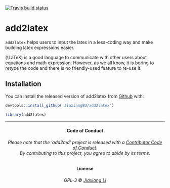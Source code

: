 
[![Travis build
status](https://travis-ci.org/JiaxiangBU/add2latex.svg?branch=master)](https://travis-ci.org/JiaxiangBU/add2latex)

<!-- README.md is generated from README.Rmd. Please edit that file -->

# add2latex

`add2latex` helps users to input the latex in a less-coding way and make
building latex expressions easier.

\(\LaTeX\) is a good language to communicate with other users about
equations and math expression. However, as we all know, it is boring to
retype the code and there is no friendly-used feature to re-use it.

## Installation

You can install the released version of add2latex from
[Github](https://github.com/JiaxiangBU/add2latex) with:

``` r
devtools::install_github('JiaxiangBU/add2latex')
```

``` r
library(add2latex)
```

-----

<h4 align="center">

**Code of Conduct**

</h4>

<h6 align="center">

Please note that the ‘add2md’ project is released with a [Contributor
Code of Conduct](CODE_OF_CONDUCT.md).<br>By contributing to this
project, you agree to abide by its terms.

</h6>

<h4 align="center">

**License**

</h4>

<h6 align="center">

GPL-3 © [Jiaxiang Li](LICENSE.md)

</h6>

